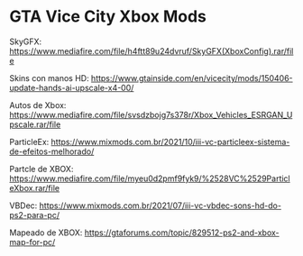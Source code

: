 # GTA Vice City Xbox Mods

SkyGFX: https://www.mediafire.com/file/h4ftt89u24dvruf/SkyGFX(XboxConfig).rar/file

Skins con manos HD: https://www.gtainside.com/en/vicecity/mods/150406-update-hands-ai-upscale-x4-00/

Autos de Xbox: https://www.mediafire.com/file/svsdzbojg7s378r/Xbox_Vehicles_ESRGAN_Upscale.rar/file

ParticleEx: https://www.mixmods.com.br/2021/10/iii-vc-particleex-sistema-de-efeitos-melhorado/

Partcle de XBOX: https://www.mediafire.com/file/myeu0d2pmf9fyk9/%2528VC%2529ParticleXbox.rar/file

VBDec: https://www.mixmods.com.br/2021/07/iii-vc-vbdec-sons-hd-do-ps2-para-pc/

Mapeado de XBOX: https://gtaforums.com/topic/829512-ps2-and-xbox-map-for-pc/
